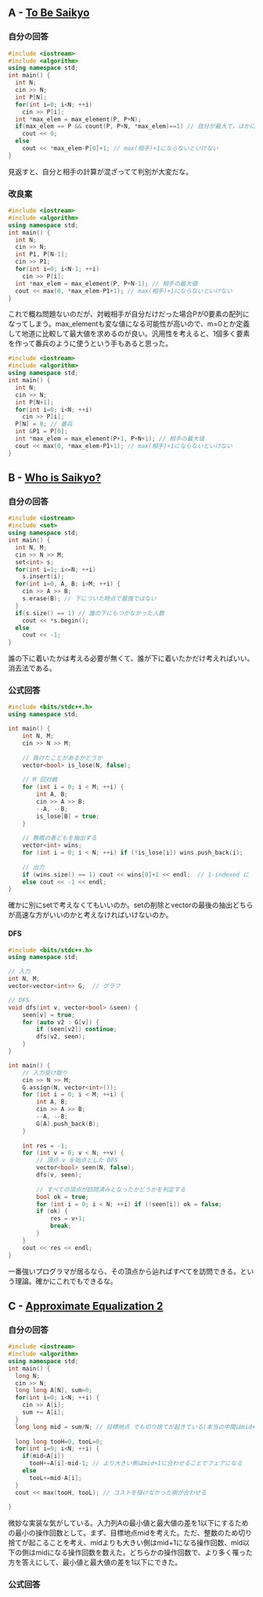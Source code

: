 ## A - [To Be Saikyo](https://atcoder.jp/contests/abc313/tasks/abc313_a)

### 自分の回答
```C++
#include <iostream>
#include <algorithm>
using namespace std;
int main() {
  int N;
  cin >> N;
  int P[N];
  for(int i=0; i<N; ++i)
    cin >> P[i];
  int *max_elem = max_element(P, P+N);
  if(max_elem == P && count(P, P+N, *max_elem)==1) // 自分が最大で，ほかに最大なものがいないとき
    cout << 0;
  else
    cout << *max_elem-P[0]+1; // max(相手)+1にならないといけない
}
```
見返すと、自分と相手の計算が混ざってて判別が大変だな。

### 改良案
```C++
#include <iostream>
#include <algorithm>
using namespace std;
int main() {
  int N;
  cin >> N;
  int P1, P[N-1];
  cin >> P1;
  for(int i=0; i<N-1; ++i)
    cin >> P[i];
  int *max_elem = max_element(P, P+N-1); // 相手の最大値
  cout << max(0, *max_elem-P1+1); // max(相手)+1にならないといけない
}
```
これで概ね問題ないのだが、対戦相手が自分だけだった場合Pが0要素の配列になってしまう。max_elementも変な値になる可能性が高いので、m=0とか定義して地道に比較して最大値を求めるのが良い。汎用性を考えると、1個多く要素を作って番兵のように使うという手もあると思った。
```C++
#include <iostream>
#include <algorithm>
using namespace std;
int main() {
  int N;
  cin >> N;
  int P[N+1];
  for(int i=0; i<N; ++i)
    cin >> P[i];
  P[N] = 0; // 番兵
  int &P1 = P[0];
  int *max_elem = max_element(P+1, P+N+1); // 相手の最大値
  cout << max(0, *max_elem-P1+1); // max(相手)+1にならないといけない
}
```

## B - [Who is Saikyo?](https://atcoder.jp/contests/abc313/tasks/abc313_b)

### 自分の回答
```C++
#include <iostream>
#include <set>
using namespace std;
int main() {
  int N, M;
  cin >> N >> M;
  set<int> s;
  for(int i=1; i<=N; ++i)
    s.insert(i);
  for(int i=0, A, B; i<M; ++i) {
    cin >> A >> B;
    s.erase(B); // 下についた時点で最強ではない
  }
  if(s.size() == 1) // 誰の下にもつかなかった人数
    cout << *s.begin();
  else
    cout << -1;
}
```
誰の下に着いたかは考える必要が無くて、誰が下に着いたかだけ考えればいい。消去法である。

### 公式回答
```C++
#include <bits/stdc++.h>
using namespace std;

int main() {
    int N, M;
    cin >> N >> M;
    
    // 負けたことがあるかどうか
    vector<bool> is_lose(N, false);
    
    // M 回対戦
    for (int i = 0; i < M; ++i) {
        int A, B;
        cin >> A >> B;
        --A, --B;
        is_lose[B] = true;
    }
    
    // 無敗の者どもを抽出する
    vector<int> wins;
    for (int i = 0; i < N; ++i) if (!is_lose[i]) wins.push_back(i);
    
    // 出力
    if (wins.size() == 1) cout << wins[0]+1 << endl;  // 1-indexed に
    else cout << -1 << endl;
}
```
確かに別にsetで考えなくてもいいのか。setの削除とvectorの最後の抽出どちらが高速な方がいいのかと考えなければいけないのか。
#### DFS
```C++
#include <bits/stdc++.h>
using namespace std;

// 入力
int N, M;
vector<vector<int>> G;  // グラフ

// DFS
void dfs(int v, vector<bool> &seen) {
    seen[v] = true;
    for (auto v2 : G[v]) {
        if (seen[v2]) continue;
        dfs(v2, seen);
    }
}

int main() {
    // 入力受け取り
    cin >> N >> M;
    G.assign(N, vector<int>());
    for (int i = 0; i < M; ++i) {
        int A, B;
        cin >> A >> B;
        --A, --B;
        G[A].push_back(B);
    }
    
    int res = -1;
    for (int v = 0; v < N; ++v) {
        // 頂点 v を始点とした DFS
        vector<bool> seen(N, false);
        dfs(v, seen);
        
        // すべての頂点が訪問済みとなったかどうかを判定する
        bool ok = true;
        for (int i = 0; i < N; ++i) if (!seen[i]) ok = false;
        if (ok) {
            res = v+1;
            break;
        }
    }
    cout << res << endl;
}
```
一番強いプログラマが居るなら、その頂点から辿ればすべてを訪問できる。という理論。確かにこれでもできるな。

## C - [Approximate Equalization 2](https://atcoder.jp/contests/abc313/tasks/abc313_c)

### 自分の回答
```C++
#include <iostream>
#include <algorithm>
using namespace std;
int main() {
  long N;
  cin >> N;
  long long A[N], sum=0;
  for(int i=0; i<N; ++i) {
    cin >> A[i];
    sum += A[i];
  }
  long long mid = sum/N; // 目標地点 でも切り捨てが起きている(本当の中間はmid+1との間)
  
  long long tooH=0, tooL=0;
  for(int i=0; i<N; ++i) {
    if(mid<A[i])
      tooH+=A[i]-mid-1; // より大きい側はmid+1に合わせることでフェアになる
    else
      tooL+=mid-A[i];
  }
  cout << max(tooH, tooL); // コストを掛けなかった側が合わせる
  
}
```
微妙な実装な気がしている。入力列Aの最小値と最大値の差を1以下にするための最小の操作回数として。まず、目標地点midを考えた。ただ、整数のため切り捨てが起こることを考え、midよりも大きい側はmid+1になる操作回数、mid以下の側はmidになる操作回数を数えた。どちらかの操作回数で、より多く罹った方を答えにして、最小値と最大値の差を1以下にできた。

### 公式回答